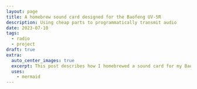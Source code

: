 ```yaml
---
layout: page
title: A homebrew sound card designed for the Baofeng UV-5R
description: Using cheap parts to programmatically transmit audio
date: 2023-07-10
tags:
  - radio
  - project
draft: true
extra:
  auto_center_images: true
  excerpt: This post describes how I homebrewed a sound card for my Baofeng UV-5R radios
  uses:
    - mermaid
---
```


